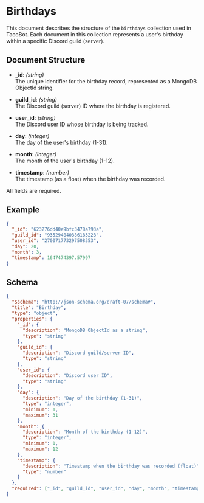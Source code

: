 # Birthdays

This document describes the structure of the `birthdays` collection used in TacoBot. Each document in this collection represents a user's birthday within a specific Discord guild (server).

## Document Structure

- **_id**: *(string)*  
  The unique identifier for the birthday record, represented as a MongoDB ObjectId string.

- **guild_id**: *(string)*  
  The Discord guild (server) ID where the birthday is registered.

- **user_id**: *(string)*  
  The Discord user ID whose birthday is being tracked.

- **day**: *(integer)*  
  The day of the user's birthday (1-31).

- **month**: *(integer)*  
  The month of the user's birthday (1-12).

- **timestamp**: *(number)*  
  The timestamp (as a float) when the birthday was recorded.

All fields are required.

## Example

```json
{
  "_id": "623276dd40e9bfc3478a793a",
  "guild_id": "935294040386183228",
  "user_id": "270071773297508353",
  "day": 20,
  "month": 3,
  "timestamp": 1647474397.57997
}
```

## Schema

```json
{
  "$schema": "http://json-schema.org/draft-07/schema#",
  "title": "Birthday",
  "type": "object",
  "properties": {
    "_id": {
      "description": "MongoDB ObjectId as a string",
      "type": "string"
    },
    "guild_id": {
      "description": "Discord guild/server ID",
      "type": "string"
    },
    "user_id": {
      "description": "Discord user ID",
      "type": "string"
    },
    "day": {
      "description": "Day of the birthday (1-31)",
      "type": "integer",
      "minimum": 1,
      "maximum": 31
    },
    "month": {
      "description": "Month of the birthday (1-12)",
      "type": "integer",
      "minimum": 1,
      "maximum": 12
    },
    "timestamp": {
      "description": "Timestamp when the birthday was recorded (float)",
      "type": "number"
    }
  },
  "required": ["_id", "guild_id", "user_id", "day", "month", "timestamp"]
}
```